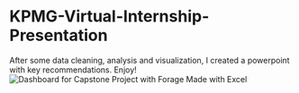 # KPMG-Virtual-Internship-Presentation
After some data cleaning, analysis and visualization, I created a powerpoint with key recommendations. Enjoy!
![Dashboard for Capstone Project with Forage Made with Excel](https://imgur.com/cvwR2Vu)

